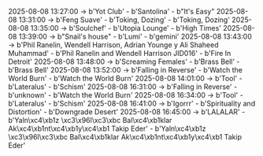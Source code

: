 2025-08-08 13:27:00 -> b'Yot Club' - b'Santolina' - b"It's Easy"
2025-08-08 13:31:00 -> b'Feng Suave' - b'Toking, Dozing' - b'Toking, Dozing'
2025-08-08 13:35:00 -> b'Soulchef' - b'Utopia Lounge' - b'High Times'
2025-08-08 13:39:00 -> b"Snail's house" - b'Lumi' - b'gemini'
2025-08-08 13:43:00 -> b'Phil Ranelin, Wendell Harrison, Adrian Younge y Ali Shaheed Muhammad' - b'Phil Ranelin and Wendell Harrison JID016' - b'Fire In Detroit'
2025-08-08 13:48:00 -> b'Screaming Females' - b'Brass Bell' - b'Brass Bell'
2025-08-08 13:52:00 -> b'Falling in Reverse' - b'Watch the World Burn' - b'Watch the World Burn'
2025-08-08 14:01:00 -> b'Tool' - b'Lateralus' - b'Schism'
2025-08-08 16:31:00 -> b'Falling in Reverse' - b'unknown' - b'Watch the World Burn'
2025-08-08 16:34:00 -> b'Tool' - b'Lateralus' - b'Schism'
2025-08-08 16:41:00 -> b'Igorrr' - b'Spirituality and Distortion' - b'Downgrade Desert'
2025-08-08 16:45:00 -> b'LALALAR' - b'Yaln\xc4\xb1z \xc3\x96l\xc3\xbc Bal\xc4\xb1klar Ak\xc4\xb1nt\xc4\xb1y\xc4\xb1 Takip Eder' - b'Yaln\xc4\xb1z \xc3\x96l\xc3\xbc Bal\xc4\xb1klar Ak\xc4\xb1nt\xc4\xb1y\xc4\xb1 Takip Eder'
